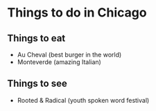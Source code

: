 # Things to do in Chicago

## Things to eat

 - Au Cheval (best burger in the world)
 - Monteverde (amazing Italian)
## Things to see

 - Rooted & Radical (youth spoken word festival)
